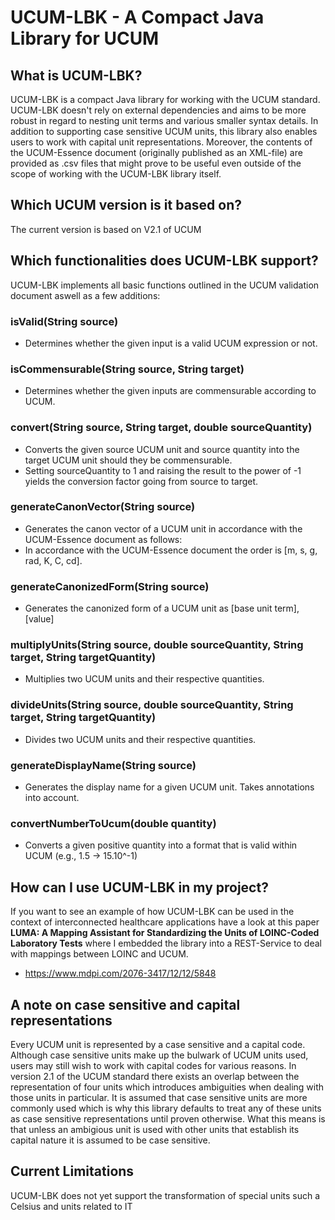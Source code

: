# UCUM-LBK - A Compact Java Library for UCUM

## What is UCUM-LBK?
UCUM-LBK is a compact Java library for working with the UCUM standard. UCUM-LBK doesn't rely on external dependencies and aims to be more robust in regard to nesting unit terms and various smaller syntax details. In addition to supporting case sensitive UCUM units, this library also enables users to work with capital unit representations. Moreover, the contents of the UCUM-Essence document (originally published as an XML-file) are provided as .csv files that might prove to be useful even outside of the scope of working with the UCUM-LBK library itself.

## Which UCUM version is it based on?
The current version is based on V2.1 of UCUM

## Which functionalities does UCUM-LBK support?
UCUM-LBK implements all basic functions outlined in the UCUM validation document aswell as a few additions:
### isValid(String source)
* Determines whether the given input is a valid UCUM expression or not.
### isCommensurable(String source, String target)
* Determines whether the given inputs are commensurable according to UCUM.
### convert(String source, String target, double sourceQuantity)
* Converts the given source UCUM unit and source quantity into the target UCUM unit should they be commensurable.
* Setting sourceQuantity to 1 and raising the result to the power of -1 yields the conversion factor going from source to target.
### generateCanonVector(String source)
* Generates the canon vector of a UCUM unit in accordance with the UCUM-Essence document as follows:
* In accordance with the UCUM-Essence document the order is [m, s, g, rad, K, C, cd].
### generateCanonizedForm(String source)
* Generates the canonized form of a UCUM unit as [base unit term], [value]
### multiplyUnits(String source, double sourceQuantity, String target, String targetQuantity)
* Multiplies two UCUM units and their respective quantities.
### divideUnits(String source, double sourceQuantity, String target, String targetQuantity)
* Divides two UCUM units and their respective quantities.
### generateDisplayName(String source)
* Generates the display name for a given UCUM unit. Takes annotations into account.
### convertNumberToUcum(double quantity)
* Converts a given positive quantity into a format that is valid within UCUM (e.g., 1.5 -> 15.10^-1)

## How can I use UCUM-LBK in my project?
If you want to see an example of how UCUM-LBK can be used in the context of interconnected healthcare applications have a look at this paper __LUMA: A Mapping Assistant for Standardizing the Units of LOINC-Coded Laboratory Tests__ where I embedded the library into a REST-Service to deal with mappings between LOINC and UCUM.
* https://www.mdpi.com/2076-3417/12/12/5848

## A note on case sensitive and capital representations
Every UCUM unit is represented by a case sensitive and a capital code. Although
case sensitive units make up the bulwark of UCUM units used, users may still wish
to work with capital codes for various reasons. In version 2.1 of the UCUM standard
there exists an overlap between the representation of four units which 	introduces 	ambiguities when dealing with those units in particular. It is assumed that case sensitive units are more commonly used which is why this library defaults to treat any of these units as case sensitive representations until proven otherwise. What this
means is that unless an ambigious unit is used with other units that establish its
capital nature it is assumed to be case sensitive.

## Current Limitations
UCUM-LBK does not yet support the transformation of special units such a Celsius and units related to IT
